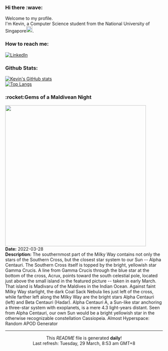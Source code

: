 <h3>Hi there :wave:</h3>

Welcome to my profile.   
I'm Kevin, a Computer Science student from the National University of Singapore<img src="https://img.icons8.com/color/96/000000/singapore-circular.png" width="20px"/>.</p>

<h3>How to reach me: </h3>
<a href="https://www.linkedin.com/in/kevin-foong/"><img alt="LinkedIn" src="https://img.shields.io/badge/linkedin-%230077B5.svg?&style=for-the-badge&logo=linkedin&logoColor=white" /></a> 

<h3>Github Stats: </h3> 

[![Kevin's GitHub stats](https://github-readme-stats.vercel.app/api?username=kevin9foong&theme=tokyonight)](https://github.com/anuraghazra/github-readme-stats) <br/>
[![Top Langs](https://github-readme-stats.vercel.app/api/top-langs/?username=kevin9foong&layout=compact&theme=tokyonight)](https://github.com/anuraghazra/github-readme-stats)

<h3>:rocket:Gems of a Maldivean Night</h3> 
<img width="450" src="https:&#x2F;&#x2F;apod.nasa.gov&#x2F;apod&#x2F;image&#x2F;2203&#x2F;SouthIsland_Horalek_1326.jpg" /><br/>
<b>Date:</b> 2022-03-28<br/>
<b>Description:</b> The southernmost part of the Milky Way contains not only the stars of the Southern Cross, but the closest star system to our Sun -- Alpha Centauri.  The Southern Cross itself is topped by the bright, yellowish star Gamma Crucis.  A line from Gamma Crucis through the blue star at the bottom of the cross, Acrux, points toward the south celestial pole, located just above the small island in the featured picture -- taken in early March.  That island is Madivaru of the Maldives in the Indian Ocean. Against faint Milky Way starlight, the dark Coal Sack Nebula lies just left of the cross, while farther left along the Milky Way are the bright stars Alpha Centauri (left) and Beta Centauri (Hadar).  Alpha Centauri A, a Sun-like star anchoring a three-star system with exoplanets, is a mere 4.3 light-years distant.  Seen from Alpha Centauri, our own Sun would be a bright yellowish star in the otherwise recognizable constellation Cassiopeia.   Almost Hyperspace: Random APOD Generator<br/>

------------
<p align="center">This <i>README</i> file is generated <b>daily</b>!</br>
Last refresh: Tuesday, 29 March, 8:53 am GMT+8<br />